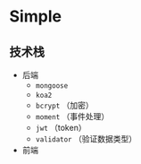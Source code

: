 # Simple

## 技术栈

- 后端
    - `mongoose`
    - `koa2`
    - `bcrypt` （加密）
    - `moment` （事件处理）
    - `jwt` （token）
    - `validator` （验证数据类型）
- 前端
